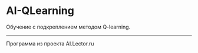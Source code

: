 # AI-QLearning

Обучение с подкреплением методом Q-learning.

---
Программа из проекта AI.Lector.ru
